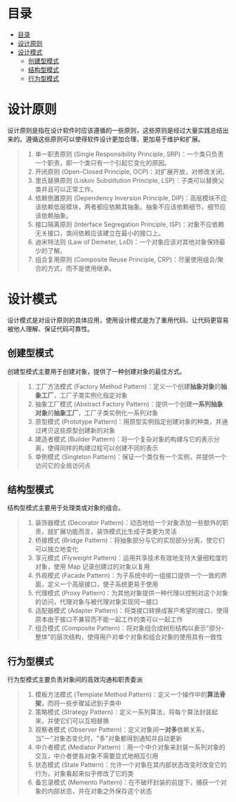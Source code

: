 # 目录
- [目录](#目录)
- [设计原则](#设计原则)
- [设计模式](#设计模式)
	- [创建型模式](#创建型模式)
	- [结构型模式](#结构型模式)
	- [行为型模式](#行为型模式)

# 设计原则

设计原则是指在设计软件时应该遵循的一些原则，这些原则是经过大量实践总结出来的。遵循这些原则可以使得软件设计更加合理，更加易于维护和扩展。

> 1. 单一职责原则 (Single Responsibility Principle, SRP)：一个类只负责一个职责，即一个类只有一个引起它变化的原因。
> 2. 开闭原则 (Open-Closed Principle, OCP)：对扩展开放，对修改关闭。
> 3. 里氏替换原则 (Liskov Substitution Principle, LSP)：子类可以替换父类并且可以正常工作。
> 4. 依赖倒置原则 (Dependency Inversion Principle, DIP)：高层模块不应该依赖低层模块，两者都应依赖其抽象。抽象不应该依赖细节，细节应该依赖抽象。
> 5. 接口隔离原则 (Interface Segregation Principle, ISP)：对象不应依赖无关接口，类间依赖应该建立在最小的接口上。
> 6. 迪米特法则 (Law of Demeter, LoD)：一个对象应该对其他对象保持最少的了解。
> 7. 组合复用原则 (Composite Reuse Principle, CRP)：尽量使用组合/聚合的方式，而不是使用继承。

# 设计模式

设计模式是对设计原则的具体应用，使用设计模式是为了重用代码、让代码更容易被他人理解、保证代码可靠性。

## 创建型模式

创建型模式主要用于创建对象，提供了一种创建对象的最佳方式。

> 1. 工厂方法模式 (Factory Method Pattern)：定义一个创建**抽象对象**的**抽象工厂**，工厂子类实例化指定对象
> 2. 抽象工厂模式 (Abstract Factory Pattern)：提供一个创建**一系列抽象对象**的**抽象工厂**，工厂子类实例化一系列对象
> 3. 原型模式 (Prototype Pattern)：用原型实例指定创建对象的种类，并通过拷贝这些原型创建新的对象
> 4. 建造者模式 (Builder Pattern)：将一个复杂对象的构建与它的表示分离，使得同样的构建过程可以创建不同的表示
> 5. 单例模式 (Singleton Pattern)：保证一个类仅有一个实例，并提供一个访问它的全局访问点

## 结构型模式

结构型模式主要用于处理类或对象的组合。

> 1. 装饰器模式 (Decorator Pattern)：动态地给一个对象添加一些额外的职责，就扩展功能而言，装饰模式比生成子类更为灵活
> 2. 桥接模式 (Bridge Pattern)：将抽象部分与它的实现部分分离，使它们可以独立地变化
> 3. 享元模式 (Flyweight Pattern)：运用共享技术有效地支持大量细粒度的对象，使用 Map 记录创建过的对象以复用
> 4. 外观模式 (Facade Pattern)：为子系统中的一组接口提供一个一致的界面，定义一个高层接口，使子系统更易于使用
> 5. 代理模式 (Proxy Pattern)：为其他对象提供一种代理以控制对这个对象的访问，代理对象与被代理对象实现同一接口
> 6. 适配器模式 (Adapter Pattern)：将类接口转换成客户希望的接口，使得原本由于接口不兼容而不能一起工作的类可以一起工作
> 7. 组合模式 (Composite Pattern)：将对象组合成树形结构以表示"部分-整体"的层次结构，使得用户对单个对象和组合对象的使用具有一致性

## 行为型模式

行为型模式主要负责对象间的高效沟通和职责委派

> 1. 模板方法模式 (Template Method Pattern)：定义一个操作中的**算法骨架**，而将一些步骤延迟到子类中
> 2. 策略模式 (Strategy Pattern)：定义一系列算法，将每个算法封装起来，并使它们可以互相替换
> 3. 观察者模式 (Observer Pattern)：定义对象间**一对多**依赖关系，当"一"对象态变化时，"多"对象都得到通知并自动更新
> 4. 中介者模式 (Mediator Pattern)：用一个中介对象来封装一系列对象的交互，中介者使各对象不需要显式地相互引用
> 5. 状态模式 (State Pattern)：允许一个对象在其内部状态改变时改变它的行为，对象看起来似乎修改了它的类
> 6. 备忘录模式 (Memento Pattern)：在不破坏封装的前提下，捕获一个对象的内部状态，并在对象之外保存这个状态